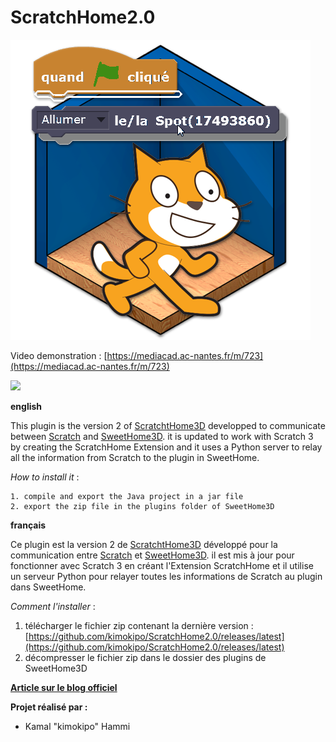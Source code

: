 # ScratchHome2.0
![](https://raw.githubusercontent.com/technologiescollege/ScratchHome/master/scratchhome_logo.png)

Video demonstration : [https://mediacad.ac-nantes.fr/m/723](https://mediacad.ac-nantes.fr/m/723)


![](http://www.sweethome3d.com/blog/images/AndYou13/PlugInScratchHomeDemo3.jpg)

**english**

  This plugin is the version 2 of [ScratchtHome3D](https://github.com/technologiescollege/ScratchHome) developped to communicate between [Scratch](https://scratch.mit.edu/) and [SweetHome3D](http://sweethome3d.com/). it is updated to work with Scratch 3 by creating the ScratchHome Extension and it uses a Python server to relay all the information from Scratch to the plugin in SweetHome.

_How to install it_ :

    1. compile and export the Java project in a jar file  
    2. export the zip file in the plugins folder of SweetHome3D

  
**français**

   Ce plugin est la version 2 de [ScratchtHome3D](https://github.com/technologiescollege/ScratchHome) développé pour la communication entre [Scratch](https://scratch.mit.edu/) et [SweetHome3D](http://sweethome3d.com/). il est mis à jour pour fonctionner avec Scratch 3 en créant l'Extension ScratchHome et il utilise un serveur Python pour relayer toutes les informations de Scratch au plugin dans SweetHome.

_Comment l'installer_ :
   
1. télécharger le fichier zip contenant la dernière version : [https://github.com/kimokipo/ScratchHome2.0/releases/latest](https://github.com/kimokipo/ScratchHome2.0/releases/latest) 
2. décompresser le fichier zip dans le dossier des plugins de SweetHome3D
     

**[Article sur le blog officiel](http://www.sweethome3d.com/blog/2016/04/22/and_you_how_do_you_use_your_sweet_home_3d_episode_13.html)**
  
**Projet réalisé par :**
- Kamal "kimokipo" Hammi
